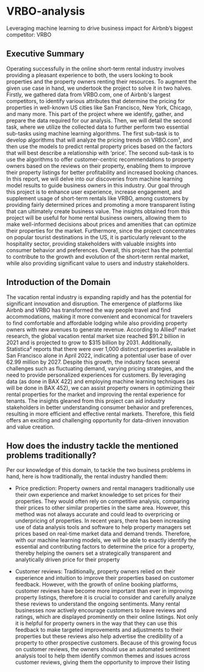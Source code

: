 # VRBO-analysis
Leveraging machine learning to drive business impact for Airbnb’s biggest competitor: VRBO

## Executive Summary
Operating successfully in the online short-term rental industry involves providing a pleasant experience to both, the users looking to book properties and the property owners renting their resources. To augment the given use case in hand, we undertook the project to solve it in two halves. Firstly, we gathered data from
VRBO.com, one of Airbnb's largest competitors, to identify various attributes that determine the pricing for properties in well-known US cities like San Francisco, New York, Chicago, and many more. This part of the project where we identify, gather, and prepare the data required for our analysis. Then, we will detail the second task, where we utilize the collected data to further perform two essential sub-tasks using machine learning algorithms. The first sub-task is to develop algorithms that will analyze the pricing trends on VRBO.com¹, and then use the models to predict rental property prices based on the factors that will best describe a relationship with
‘price’. The second sub-task is to use the algorithms to offer customer-centric recommendations to property owners based on the reviews on their property, enabling them to improve their property listings for better profitability and increased booking chances. In this report, we will delve into our discoveries
from machine learning model results to guide business owners in this industry. Our goal through this project is to enhance user experience, increase engagement, and supplement usage of short-term rentals like VRBO, among customers by providing fairly determined prices and promoting a more transparent listing that can ultimately create business value. The insights obtained from this project will be useful for home rental business owners, allowing them to make well-informed decisions about
prices and amenities that can optimize their properties for the market. Furthermore, since the project concentrates on popular tourist destinations in the US, it is particularly relevant to the hospitality sector, providing stakeholders with valuable insights into consumer behavior and preferences. Overall, this
project has the potential to contribute to the growth and evolution of the short-term rental market, while also providing significant value to users and industry stakeholders.

## Introduction of the Domain
The vacation rental industry is expanding rapidly and has the potential for significant innovation and disruption. The emergence of platforms like Airbnb and VRBO has transformed the way people travel and find accommodations, making it more convenient and economical for travelers to find comfortable
and affordable lodging while also providing property owners with new avenues to generate revenue. According to Allied² market research, the global vacation rental market size reached $91.2 billion in 2021 and is projected to grow to $315 billion by 2031. Additionally, Statistica² reports that there were over
1,000 distinct properties available in San Francisco alone in April 2022, indicating a potential user base of over 62.99 million by 2027.
Despite this growth, the industry faces several challenges such as fluctuating demand, varying pricing strategies, and the need to provide personalized experiences for customers. By leveraging data (as done in BAX 422) and employing machine learning techniques (as will be done in BAX 452), we can assist
property owners in optimizing their rental properties for the market and improving the rental experience for tenants. The insights gleaned from this project can aid industry stakeholders in better understanding consumer behavior and preferences, resulting in more efficient and effective rental markets. Therefore,
this field offers an exciting and challenging opportunity for data-driven innovation and value creation.

## How does the industry tackle the mentioned problems traditionally?
Per our knowledge of this domain, to tackle the two business problems in hand, here is how traditionally,
the rental industry handled them:
- Price prediction: Property owners and rental managers traditionally use their own experience and market knowledge to set prices for their properties. They would often rely on competitive analysis, comparing their prices to other similar properties in the same area. However, this method was not always accurate
and could lead to overpricing or underpricing of properties. In recent years, there has been increasing use of data analysis tools and software to help property managers set prices based on real-time market data and demand trends. Therefore, with our machine learning models, we will be able to exactly identify the
essential and contributing factors to determine the price for a property, thereby helping the owners set a strategically transparent and analytically driven price for their property

- Customer reviews: Traditionally, property owners relied on their experience and intuition to improve their properties based on customer feedback. However, with the growth of online booking platforms, customer reviews have become more important than ever in improving property listings, therefore it is crucial to
consider and carefully analyze these reviews to understand the ongoing sentiments. Many rental businesses now actively encourage customers to leave reviews and ratings, which are displayed prominently on their online listings. Not only it is helpful for property owners in the way that they can use
this feedback to make targeted improvements and adjustments to their properties but these reviews also help advertise the credibility of a property to other prospective customers. Because of this growing focus on customer reviews, the owners should use an automated sentiment analysis tool to help them identify
common themes and issues across customer reviews, giving them the opportunity to improve their listing


